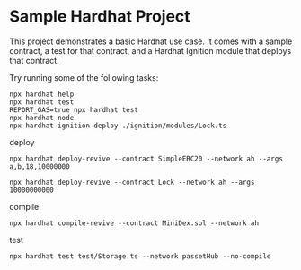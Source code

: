 # Sample Hardhat Project

This project demonstrates a basic Hardhat use case. It comes with a sample
contract, a test for that contract, and a Hardhat Ignition module that deploys
that contract.

Try running some of the following tasks:

```shell
npx hardhat help
npx hardhat test
REPORT_GAS=true npx hardhat test
npx hardhat node
npx hardhat ignition deploy ./ignition/modules/Lock.ts
```

deploy

```shell
npx hardhat deploy-revive --contract SimpleERC20 --network ah --args a,b,18,10000000

npx hardhat deploy-revive --contract Lock --network ah --args 10000000000
```

compile

```shell
npx hardhat compile-revive --contract MiniDex.sol --network ah
```

test

```shell
npx hardhat test test/Storage.ts --network passetHub --no-compile
```
